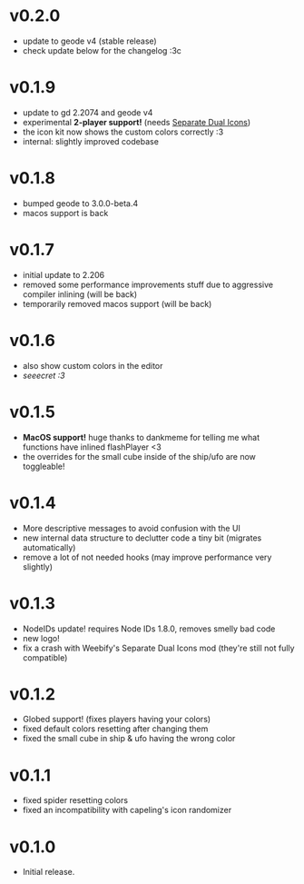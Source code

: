 # v0.2.0

* update to geode v4 (stable release)
* check update below for the changelog :3c

# v0.1.9

* update to gd 2.2074 and geode v4
* experimental **2-player support!** (needs [Separate Dual Icons](<mod:weebify.separate_dual_icons>))
* the icon kit now shows the custom colors correctly :3
* internal: slightly improved codebase

# v0.1.8

* bumped geode to 3.0.0-beta.4
* macos support is back

# v0.1.7

* initial update to 2.206
* removed some performance improvements stuff due to aggressive compiler inlining (will be back)
* temporarily removed macos support (will be back)

# v0.1.6

* also show custom colors in the editor
* *seeecret :3*

# v0.1.5

* **MacOS support!** huge thanks to dankmeme for telling me what functions have inlined flashPlayer <3
* the overrides for the small cube inside of the ship/ufo are now toggleable!

# v0.1.4

* More descriptive messages to avoid confusion with the UI
* new internal data structure to declutter code a tiny bit (migrates automatically)
* remove a lot of not needed hooks (may improve performance very slightly)

# v0.1.3

* NodeIDs update! requires Node IDs 1.8.0, removes smelly bad code
* new logo!
* fix a crash with Weebify's Separate Dual Icons mod (they're still not fully compatible)

# v0.1.2

* Globed support! (fixes players having your colors)
* fixed default colors resetting after changing them
* fixed the small cube in ship & ufo having the wrong color

# v0.1.1

* fixed spider resetting colors
* fixed an incompatibility with capeling's icon randomizer

# v0.1.0

* Initial release.
